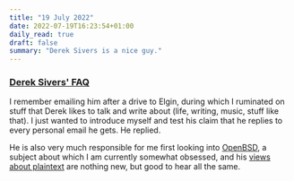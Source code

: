 ```yaml
---
title: "19 July 2022"
date: 2022-07-19T16:23:54+01:00
daily_read: true
draft: false
summary: "Derek Sivers is a nice guy."
---
```


### [Derek Sivers' FAQ](https://sive.rs/faq)

I remember emailing him after a drive to Elgin, during which I ruminated on stuff that Derek likes to talk and write about (life, writing, music, stuff like that). I just wanted to introduce myself and test his claim that he replies to every personal email he gets. He replied.

He is also very much responsible for me first looking into [OpenBSD](https://sive.rs/openbsd), a subject about which I am currently somewhat obsessed, and his [views about plaintext](https://sive.rs/plaintext) are nothing new, but good to hear all the same.
